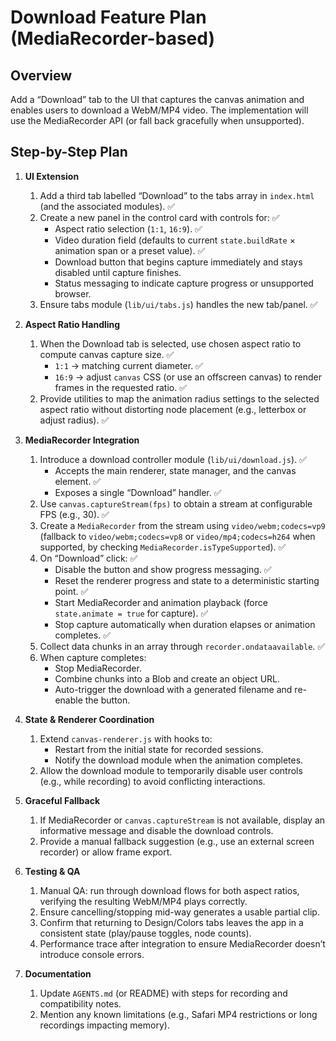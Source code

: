 # Download Feature Plan (MediaRecorder-based)

## Overview
Add a “Download” tab to the UI that captures the canvas animation and enables users to download a WebM/MP4 video. The implementation will use the MediaRecorder API (or fall back gracefully when unsupported).

## Step-by-Step Plan

1. **UI Extension**
   1. Add a third tab labelled “Download” to the tabs array in `index.html` (and the associated modules). ✅
   2. Create a new panel in the control card with controls for: ✅
      - Aspect ratio selection (`1:1`, `16:9`). ✅
      - Video duration field (defaults to current `state.buildRate` × animation span or a preset value). ✅
      - Download button that begins capture immediately and stays disabled until capture finishes.
      - Status messaging to indicate capture progress or unsupported browser.
   3. Ensure tabs module (`lib/ui/tabs.js`) handles the new tab/panel. ✅

2. **Aspect Ratio Handling**
   1. When the Download tab is selected, use chosen aspect ratio to compute canvas capture size. ✅
      - `1:1` → matching current diameter. ✅
      - `16:9` → adjust `canvas` CSS (or use an offscreen canvas) to render frames in the requested ratio. ✅
   2. Provide utilities to map the animation radius settings to the selected aspect ratio without distorting node placement (e.g., letterbox or adjust radius). ✅

3. **MediaRecorder Integration**
   1. Introduce a download controller module (`lib/ui/download.js`). ✅
      - Accepts the main renderer, state manager, and the canvas element. ✅
      - Exposes a single “Download” handler. ✅
   2. Use `canvas.captureStream(fps)` to obtain a stream at configurable FPS (e.g., 30). ✅
   3. Create a `MediaRecorder` from the stream using `video/webm;codecs=vp9` (fallback to `video/webm;codecs=vp8` or `video/mp4;codecs=h264` when supported, by checking `MediaRecorder.isTypeSupported`). ✅
   4. On “Download” click: ✅
      - Disable the button and show progress messaging. ✅
      - Reset the renderer progress and state to a deterministic starting point. ✅
      - Start MediaRecorder and animation playback (force `state.animate = true` for capture). ✅
      - Stop capture automatically when duration elapses or animation completes. ✅
   5. Collect data chunks in an array through `recorder.ondataavailable`. ✅
   6. When capture completes:
      - Stop MediaRecorder.
      - Combine chunks into a Blob and create an object URL.
      - Auto-trigger the download with a generated filename and re-enable the button.

4. **State & Renderer Coordination**
   1. Extend `canvas-renderer.js` with hooks to:
      - Restart from the initial state for recorded sessions.
      - Notify the download module when the animation completes.
   2. Allow the download module to temporarily disable user controls (e.g., while recording) to avoid conflicting interactions.

5. **Graceful Fallback**
   1. If MediaRecorder or `canvas.captureStream` is not available, display an informative message and disable the download controls.
   2. Provide a manual fallback suggestion (e.g., use an external screen recorder) or allow frame export.

6. **Testing & QA**
   1. Manual QA: run through download flows for both aspect ratios, verifying the resulting WebM/MP4 plays correctly.
   2. Ensure cancelling/stopping mid-way generates a usable partial clip.
   3. Confirm that returning to Design/Colors tabs leaves the app in a consistent state (play/pause toggles, node counts).
   4. Performance trace after integration to ensure MediaRecorder doesn’t introduce console errors.

7. **Documentation**
   1. Update `AGENTS.md` (or README) with steps for recording and compatibility notes.
   2. Mention any known limitations (e.g., Safari MP4 restrictions or long recordings impacting memory).
